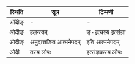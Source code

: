 | स्थिति | सूत्र | टिप्पणी |
| ----- | ------- | ------ |
| ओँदीङ् | - | - |
| ओदीङ् | हलन्त्यम् | ङ्-इत्यस्य इत्संज्ञा |
| ओदीङ् | अनुदात्तङित आत्मनेपदम् | इति आत्मनेपदम् |
| ओदी | तस्य लोपः | इत्संज्ञकस्य लोपः |
